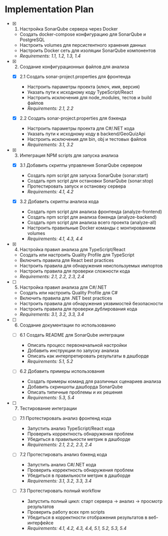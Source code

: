 # Implementation Plan

- [x] 1. Настройка SonarQube сервера через Docker





  - Создать docker-compose конфигурацию для SonarQube и PostgreSQL
  - Настроить volumes для персистентного хранения данных
  - Настроить Docker сеть для изоляции SonarQube компонентов
  - _Requirements: 1.1, 1.2, 1.3, 1.4_

- [x] 2. Создание конфигурационных файлов для анализа





  - [x] 2.1 Создать sonar-project.properties для фронтенда


    - Настроить параметры проекта (ключ, имя, версия)
    - Указать пути к исходному коду TypeScript/React
    - Настроить исключения для node_modules, тестов и build файлов
    - _Requirements: 2.1, 2.2_

  - [x] 2.2 Создать sonar-project.properties для бэкенда


    - Настроить параметры проекта для C#/.NET кода
    - Указать пути к исходному коду в backend/GeoQuizApi
    - Настроить исключения для bin, obj и тестовых файлов
    - _Requirements: 3.1, 3.2_

- [x] 3. Интеграция NPM scripts для запуска анализа





  - [x] 3.1 Добавить скрипты управления SonarQube сервером


    - Создать npm script для запуска SonarQube (sonar:start)
    - Создать npm script для остановки SonarQube (sonar:stop)
    - Протестировать запуск и остановку сервера
    - _Requirements: 4.1, 4.2_

  - [x] 3.2 Добавить скрипты анализа кода



    - Создать npm script для анализа фронтенда (analyze-frontend)
    - Создать npm script для анализа бэкенда (analyze-backend)
    - Создать npm script для анализа всего проекта (analyze-all)
    - Настроить правильные Docker команды с монтированием volumes
    - _Requirements: 4.1, 4.3, 4.4_

- [x] 4. Настройка правил анализа для TypeScript/React






  - Создать или настроить Quality Profile для TypeScript
  - Включить правила для React best practices
  - Настроить правила для обнаружения неиспользуемых импортов
  - Настроить правила для проверки сложности кода
  - _Requirements: 2.1, 2.2, 2.3, 2.4_

- [ ] 5. Настройка правил анализа для C#/.NET
  - Создать или настроить Quality Profile для C#
  - Включить правила для .NET best practices
  - Настроить правила для обнаружения уязвимостей безопасности
  - Настроить правила для проверки дублирования кода
  - _Requirements: 3.1, 3.2, 3.3, 3.4_

- [ ] 6. Создание документации по использованию
  - [ ] 6.1 Создать README для SonarQube интеграции
    - Описать процесс первоначальной настройки
    - Добавить инструкции по запуску анализа
    - Описать как интерпретировать результаты в дашборде
    - _Requirements: 5.1, 5.2_

  - [ ] 6.2 Добавить примеры использования
    - Создать примеры команд для различных сценариев анализа
    - Добавить скриншоты дашборда SonarQube
    - Описать типичные проблемы и их решения
    - _Requirements: 5.3, 5.4_

- [ ] 7. Тестирование интеграции
  - [ ] 7.1 Протестировать анализ фронтенд кода
    - Запустить анализ TypeScript/React кода
    - Проверить корректность обнаружения проблем
    - Убедиться в правильности метрик в дашборде
    - _Requirements: 2.1, 2.2, 2.3, 2.4_

  - [ ] 7.2 Протестировать анализ бэкенд кода
    - Запустить анализ C#/.NET кода
    - Проверить корректность обнаружения проблем
    - Убедиться в правильности метрик в дашборде
    - _Requirements: 3.1, 3.2, 3.3, 3.4_

  - [ ] 7.3 Протестировать полный workflow
    - Запустить полный цикл: старт сервера → анализ → просмотр результатов
    - Проверить работу всех npm scripts
    - Убедиться в корректности отображения результатов в веб-интерфейсе
    - _Requirements: 4.1, 4.2, 4.3, 4.4, 5.1, 5.2, 5.3, 5.4_
